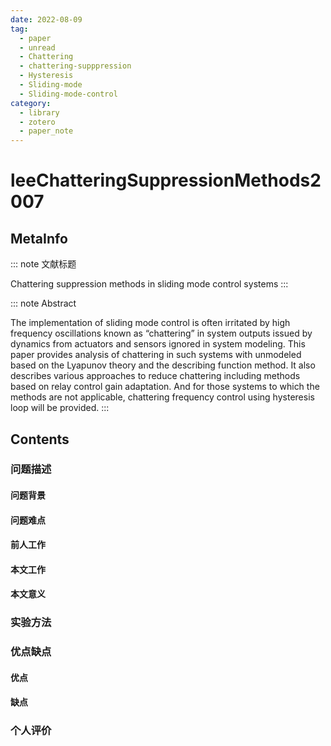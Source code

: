 ```yaml
---
date: 2022-08-09
tag:
  - paper
  - unread
  - Chattering
  - chattering-supppression
  - Hysteresis
  - Sliding-mode
  - Sliding-mode-control
category:
  - library
  - zotero
  - paper_note
---
```



# leeChatteringSuppressionMethods2007

## MetaInfo

::: note 文献标题

 Chattering suppression methods in sliding mode control systems
:::

::: note Abstract

The implementation of sliding mode control is often irritated by high frequency oscillations known as “chattering” in system outputs issued by dynamics from actuators and sensors ignored in system modeling. This paper provides analysis of chattering in such systems with unmodeled based on the Lyapunov theory and the describing function method. It also describes various approaches to reduce chattering including methods based on relay control gain adaptation. And for those systems to which the methods are not applicable, chattering frequency control using hysteresis loop will be provided.
:::


## Contents

### 问题描述

#### 问题背景


#### 问题难点

#### 前人工作

#### 本文工作

#### 本文意义

### 实验方法


### 优点缺点

#### 优点

#### 缺点

### 个人评价
